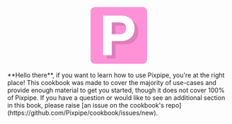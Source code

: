 <p style="text-align:center;"><img src="images/org_logo_vector_rounded.png" width="128"></p>  
**Hello there**, if you want to learn how to use Pixpipe, you're at the right place! This cookbook was made to cover the majority of use-cases and provide enough material to get you started, though it does not cover 100% of Pixpipe. If you have a question or would like to see an additional section in this book, please raise [an issue on the cookbook's repo](https://github.com/Pixpipe/cookbook/issues/new).
